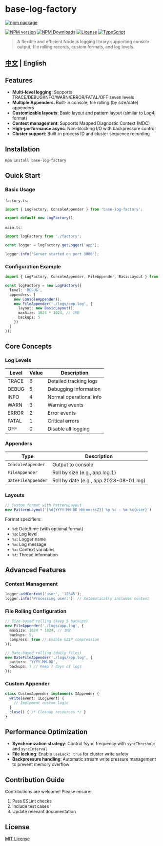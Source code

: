 # base-log-factory

[![npm package](https://nodei.co/npm/base-log-factory.png?downloads=true&downloadRank=true&stars=true)](https://www.npmjs.com/package/base-log-factory)

[![NPM version](https://img.shields.io/npm/v/base-log-factory.svg?style=flat)](https://npmjs.org/package/base-log-factory)
[![NPM Downloads](https://img.shields.io/npm/dm/base-log-factory.svg?style=flat)](https://npmjs.org/package/base-log-factory)
[![License](https://img.shields.io/badge/license-MIT-blue.svg)](LICENSE)
[![TypeScript](https://img.shields.io/badge/lang-TypeScript-007ACC.svg)](https://www.typescriptlang.org/)

> A flexible and efficient Node.js logging library supporting console output, file rolling records, custom formats, and log levels.

## [中文](README_zh-CN.md) | English

## Features

- **Multi-level logging**: Supports TRACE/DEBUG/INFO/WARN/ERROR/FATAL/OFF seven levels
- **Multiple Appenders**: Built-in console, file rolling (by size/date) appenders
- **Customizable layouts**: Basic layout and pattern layout (similar to Log4j format)
- **Context management**: Supports Mapped Diagnostic Context (MDC)
- **High-performance async**: Non-blocking I/O with backpressure control
- **Cluster support**: Built-in process ID and cluster sequence recording

## Installation

```bash
npm install base-log-factory
```

## Quick Start

### Basic Usage

`factory.ts`:
```typescript
import { LogFactory, ConsoleAppender } from 'base-log-factory';

export default new LogFactory();
```

`main.ts`:
```typescript
import logFactory from './factory';

const logger = logFactory.getLogger('app');

logger.info('Server started on port 3000');
```

### Configuration Example
```typescript
import { LogFactory, ConsoleAppender, FileAppender, BasicLayout } from 'base-log-factory';

const logFactory = new LogFactory({
  level: 'DEBUG',
  appenders: [
    new ConsoleAppender(),
    new FileAppender('./logs/app.log', {
      layout: new BasicLayout(),
      maxSize: 1024 * 1024, // 1MB
      backups: 5
    })
  ]
});
```

## Core Concepts

### Log Levels
| Level   | Value | Description               |
|---------|-------|---------------------------|
| TRACE   | 6     | Detailed tracking logs    |
| DEBUG   | 5     | Debugging information     |
| INFO    | 4     | Normal operational info  |
| WARN    | 3     | Warning events            |
| ERROR   | 2     | Error events              |
| FATAL   | 1     | Critical errors           |
| OFF     | 0     | Disable all logging       |

### Appenders
| Type               | Description                          |
|--------------------|--------------------------------------|
| `ConsoleAppender`  | Output to console                    |
| `FileAppender`     | Roll by size (e.g., app.log.1)       |
| `DateFileAppender` | Roll by date (e.g., app.2023-08-01.log) |

### Layouts
```typescript
// Custom format with PatternLayout
new PatternLayout('[%d{YYYY-MM-DD HH:mm:ssZ}] %p %c - %m %x{user}')
```

Format specifiers:
- `%d`: Date/time (with optional format)
- `%p`: Log level
- `%c`: Logger name
- `%m`: Log message
- `%x`: Context variables
- `%t`: Thread information

## Advanced Features

### Context Management
```typescript
logger.addContext('user', '12345');
logger.info('Processing user:'); // Automatically includes context
```

### File Rolling Configuration
```typescript
// Size-based rolling (keep 5 backups)
new FileAppender('./logs/app.log', {
  maxSize: 1024 * 1024, // 1MB
  backups: 5,
  compress: true // Enable GZIP compression
});

// Date-based rolling (daily files)
new DateFileAppender('./logs/app.log', {
  pattern: 'YYYY-MM-DD',
  backups: 7 // Keep 7 days of logs
});
```

### Custom Appender
```typescript
class CustomAppender implements IAppender {
  write(event: ILogEvent) {
    // Implement custom logic
  }
  close() { /* Cleanup resources */ }
}
```

## Performance Optimization

- **Synchronization strategy**: Control fsync frequency with `syncThreshold` and `syncInterval`
- **File locking**: Enable `useLock: true` for cluster write safety
- **Backpressure handling**: Automatic stream write pressure management to prevent memory overflow

## Contribution Guide

Contributions are welcome! Please ensure:
1. Pass ESLint checks
2. Include test cases
3. Update relevant documentation

## License

[MIT License](LICENSE)